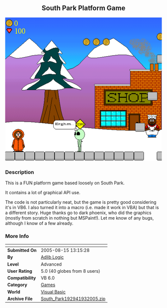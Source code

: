 ﻿<div align="center">

## South Park Platform Game

<img src="PIC2005931436547386.gif">
</div>

### Description

This is a FUN platform game based loosely on South Park.

It contains a lot of graphical API use.

The code is not particularly neat, but the game is pretty good considering it's in VB6. I also turned it into a macro (i.e. made it work in VBA) but that is a different story. Huge thanks go to dark phoenix, who did the graphics (mostly from scratch in nothing but MSPaint!). Let me know of any bugs, although I know of a few already.
 
### More Info
 


<span>             |<span>
---                |---
**Submitted On**   |2005-08-15 13:15:28
**By**             |[Adlib Logic](https://github.com/Planet-Source-Code/PSCIndex/blob/master/ByAuthor/adlib-logic.md)
**Level**          |Advanced
**User Rating**    |5.0 (40 globes from 8 users)
**Compatibility**  |VB 6\.0
**Category**       |[Games](https://github.com/Planet-Source-Code/PSCIndex/blob/master/ByCategory/games__1-38.md)
**World**          |[Visual Basic](https://github.com/Planet-Source-Code/PSCIndex/blob/master/ByWorld/visual-basic.md)
**Archive File**   |[South\_Park192941932005\.zip](https://github.com/Planet-Source-Code/adlib-logic-south-park-platform-game__1-62423/archive/master.zip)








